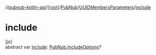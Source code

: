 //[pubnub-kotlin-api](../../../../index.md)/[[root]](../../index.md)/[PubNub](../index.md)/[UUIDMembersParameters](index.md)/[include](include.md)

# include

[js]\
abstract var [include](include.md): [PubNub.IncludeOptions](../-include-options/index.md)?
